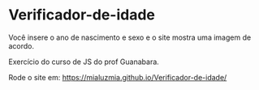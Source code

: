 # Verificador-de-idade
Você insere o ano de nascimento e sexo e o site mostra uma imagem de acordo.

Exercício do curso de JS do prof Guanabara.

Rode o site em: https://mialuzmia.github.io/Verificador-de-idade/
